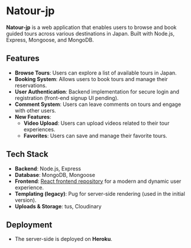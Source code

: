 # Natour-jp

**Natour-jp** is a web application that enables users to browse and book guided tours across various destinations in Japan. Built with Node.js, Express, Mongoose, and MongoDB.

## Features

- **Browse Tours**: Users can explore a list of available tours in Japan.
- **Booking System**: Allows users to book tours and manage their reservations.
- **User Authentication**: Backend implementation for secure login and registration (front-end signup UI pending).
- **Comment System**: Users can leave comments on tours and engage with other users.
- **New Features**:
  - **Video Upload**: Users can upload videos related to their tour experiences.
  - **Favorites**: Users can save and manage their favorite tours.

## Tech Stack

- **Backend**: Node.js, Express
- **Database**: MongoDB, Mongoose
- **Frontend**: [React frontend repository](https://github.com/vegetable-w/natours-jp-react) for a modern and dynamic user experience.
- **Templating (legacy)**: Pug for server-side rendering (used in the initial version).
- **Uploads & Storage**: tus, Cloudinary

## Deployment

- The server-side is deployed on **Heroku**.
